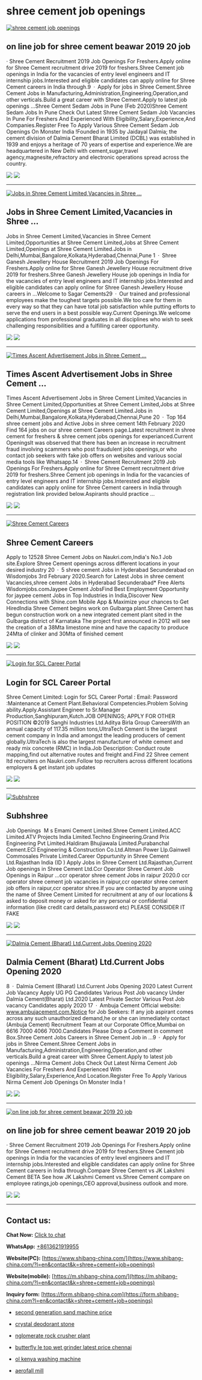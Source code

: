 # shree cement job openings

<a href="https://swt.shibang-china.com/?l=en&img&k=shree+cement+job+openings" target="_blank">![shree cement job openings](http://static.shibang-china.com/all-800x300/1339.jpg)</a>

## on line job for shree cement beawar 2019 20 job
&#183; Shree Cement Recruitment 2019 Job Openings For Freshers.Apply online for Shree Cement recruitment drive 2019 for freshers.Shree Cement job openings in India for the vacancies of entry level engineers and IT internship jobs.Interested and eligible candidates can apply online for Shree Cement careers in India through.9&ensp;&#0183;&ensp;Apply for jobs in Shree Cement.Shree Cement Jobs in Manufacturing,Administration,Engineering,Operation,and other verticals.Build a great career with Shree Cement.Apply to latest job openings …Shree Cement Sedam Jobs in Pune (Feb 2020)Shree Cement Sedam Jobs In Pune Check Out Latest Shree Cement Sedam Job Vacancies In Pune For Freshers And Experienced With Eligibility,Salary,Experience,And Companies.Register Free To Apply Various Shree Cement Sedam Job Openings On Monster India !Founded in 1935 by Jaidayal Dalmia; the cement division of Dalmia Cement Bharat Limited (DCBL) was established in 1939 and enjoys a heritage of 70 years of expertise and experience.We are headquartered in New Delhi with cement,sugar,travel agency,magnesite,refractory and electronic operations spread across the country.


<a href="https://whatsapp.shibangsoft.com/WhatsApp.php" target="_blank" title="WhatsApp">![](http://static.shibang-china.com/icon/whatsapp.png)</a> <a href="https://swt.shibang-china.com/?l=en&icon&k=shree+cement+job+openings" target="_blank">![](http://static.shibang-china.com/icon/chat-en.png)</a>

---

<a href="https://swt.shibang-china.com/?l=en&img&k=shree+cement+job+openings" target="_blank">![Jobs in Shree Cement Limited,Vacancies in Shree …](http://static.shibang-china.com/all-800x300/285.jpg)</a>

## Jobs in Shree Cement Limited,Vacancies in Shree …
Jobs in Shree Cement Limited,Vacancies in Shree Cement Limited,Opportunities at Shree Cement Limited,Jobs at Shree Cement Limited,Openings at Shree Cement Limited.Jobs in Delhi,Mumbai,Bangalore,Kolkata,Hyderabad,Chennai,Pune 1&ensp;&#0183;&ensp;Shree Ganesh Jewellery House Recruitment 2019 Job Openings For Freshers.Apply online for Shree Ganesh Jewellery House recruitment drive 2019 for freshers.Shree Ganesh Jewellery House job openings in India for the vacancies of entry level engineers and IT internship jobs.Interested and eligible candidates can apply online for Shree Ganesh Jewellery House careers in …Welcome to Sagar Cements29&ensp;&#0183;&ensp;Our trained and professional employees make the toughest targets possible.We too care for them in every way so that they can have total job satisfaction while putting efforts to serve the end users in a best possible way.Current Openings.We welcome applications from professional graduates in all disciplines who wish to seek challenging responsibilities and a fulfilling career opportunity.


<a href="https://whatsapp.shibangsoft.com/WhatsApp.php" target="_blank" title="WhatsApp">![](http://static.shibang-china.com/icon/whatsapp.png)</a> <a href="https://swt.shibang-china.com/?l=en&icon&k=shree+cement+job+openings" target="_blank">![](http://static.shibang-china.com/icon/chat-en.png)</a>

---

<a href="https://swt.shibang-china.com/?l=en&img&k=shree+cement+job+openings" target="_blank">![Times Ascent Advertisement Jobs in Shree Cement …](http://static.shibang-china.com/all-800x300/656.jpg)</a>

## Times Ascent Advertisement Jobs in Shree Cement …
Times Ascent Advertisement Jobs in Shree Cement Limited,Vacancies in Shree Cement Limited,Opportunities at Shree Cement Limited,Jobs at Shree Cement Limited,Openings at Shree Cement Limited.Jobs in Delhi,Mumbai,Bangalore,Kolkata,Hyderabad,Chennai,Pune 20&ensp;&#0183;&ensp;Top 164 shree cement jobs and Active Jobs in shree cement 14th February 2020 Find 164 jobs on our shree cement Careers page.Latest recruitment in shree cement for freshers &amp; shree cement jobs openings for experianced.Current OpeningsIt was observed that there has been an increase in recruitment fraud involving scammers who post fraudulent jobs openings,or who contact job seekers with fake job offers on websites and various social media tools like Whatsapp.14&ensp;&#0183;&ensp;Shree Cement Recruitment 2019 Job Openings For Freshers.Apply online for Shree Cement recruitment drive 2019 for freshers.Shree Cement job openings in India for the vacancies of entry level engineers and IT internship jobs.Interested and eligible candidates can apply online for Shree Cement careers in India through registration link provided below.Aspirants should practice …


<a href="https://whatsapp.shibangsoft.com/WhatsApp.php" target="_blank" title="WhatsApp">![](http://static.shibang-china.com/icon/whatsapp.png)</a> <a href="https://swt.shibang-china.com/?l=en&icon&k=shree+cement+job+openings" target="_blank">![](http://static.shibang-china.com/icon/chat-en.png)</a>

---

<a href="https://swt.shibang-china.com/?l=en&img&k=shree+cement+job+openings" target="_blank">![Shree Cement Careers](http://static.shibang-china.com/all-800x300/671.jpg)</a>

## Shree Cement Careers
Apply to 12528 Shree Cement Jobs on Naukri.com,India's No.1 Job site.Explore Shree Cement openings across different locations in your desired industry 20&ensp;&#0183;&ensp;5 shree cement Jobs in Hyderabad Secunderabad on Wisdomjobs 3rd February 2020.Search for Latest Jobs in shree cement Vacancies,shree cement Jobs in Hyderabad Secunderabad* Free Alerts Wisdomjobs.comJaypee Cement JobsFind Best Employment Opportunity for jaypee cement Jobs in Top Industries in India,Discover New Connections with Shine.com Mobile App &amp; Maximize your chances to Get HiredIndia Shree Cement begins work on Gulbarga plant.Shree Cement has begun construction work on a new integrated cement plant sited in the Gulbarga district of Karnataka The project first announced in 2012 will see the creation of a 38Mta limestone mine and have the capacity to produce 24Mta of clinker and 30Mta of finished cement


<a href="https://whatsapp.shibangsoft.com/WhatsApp.php" target="_blank" title="WhatsApp">![](http://static.shibang-china.com/icon/whatsapp.png)</a> <a href="https://swt.shibang-china.com/?l=en&icon&k=shree+cement+job+openings" target="_blank">![](http://static.shibang-china.com/icon/chat-en.png)</a>

---

<a href="https://swt.shibang-china.com/?l=en&img&k=shree+cement+job+openings" target="_blank">![Login for SCL Career Portal](http://static.shibang-china.com/all-800x300/1279.jpg)</a>

## Login for SCL Career Portal
Shree Cement Limited: Login for SCL Career Portal : Email: Password :Maintenance at Cement Plant.Behavioral Competencies.Problem Solving ability.Apply.Assistant Engineer to Sr.Manager Production,Sanghipuram,Kutch.JOB OPENINGS; APPLY FOR OTHER POSITION &#169;2019 Sanghi Industries Ltd.Aditya Birla Group CareersWith an annual capacity of 117.35 million tons,UltraTech Cement is the largest cement company in India and amongst the leading producers of cement globally.UltraTech is also the largest manufacturer of white cement and ready mix concrete (RMC) in India.Job Description: Conduct route mapping,find out alternative routes and freight and.Find 22 Shree cement ltd recruiters on Naukri.com.Follow top recruiters across different locations employers &amp; get instant job updates


<a href="https://whatsapp.shibangsoft.com/WhatsApp.php" target="_blank" title="WhatsApp">![](http://static.shibang-china.com/icon/whatsapp.png)</a> <a href="https://swt.shibang-china.com/?l=en&icon&k=shree+cement+job+openings" target="_blank">![](http://static.shibang-china.com/icon/chat-en.png)</a>

---

<a href="https://swt.shibang-china.com/?l=en&img&k=shree+cement+job+openings" target="_blank">![Subhshree](http://static.shibang-china.com/all-800x300/1256.jpg)</a>

## Subhshree
Job Openings ﻿ M s Emami Cement Limited.Shree Cement Limited.ACC Limited.ATV Projects India Limited.Techno Engineering.Grand Prix Engineering Pvt Limited.Haldiram Bhujiawala Limited.Purabanchal Cement.ECI Engineering &amp; Construction Co.Ltd.Altman Power Llp.Gainwell Commosales Private Limited.Career Oppurtunity in Shree Cement Ltd.Rajasthan India (ID ) Apply Jobs in Shree Cement Ltd.Rajasthan,Current Job openings in Shree Cement Ltd.Ccr Operator Shree Cement Job Openings in Raipur …ccr operator shree cement Jobs in raipur 2020.0 ccr operator shree cement job vacancies in raipur,ccr operator shree cement job offers in raipur,ccr operator shree.If you are contacted by anyone using the name of Shree Cement Limited for recruitment at any of our locations &amp; asked to deposit money or asked for any personal or confidential information (like credit card details,password etc) PLEASE CONSIDER IT FAKE


<a href="https://whatsapp.shibangsoft.com/WhatsApp.php" target="_blank" title="WhatsApp">![](http://static.shibang-china.com/icon/whatsapp.png)</a> <a href="https://swt.shibang-china.com/?l=en&icon&k=shree+cement+job+openings" target="_blank">![](http://static.shibang-china.com/icon/chat-en.png)</a>

---

<a href="https://swt.shibang-china.com/?l=en&img&k=shree+cement+job+openings" target="_blank">![Dalmia Cement (Bharat) Ltd.Current Jobs Opening 2020](http://static.shibang-china.com/all-800x300/1221.jpg)</a>

## Dalmia Cement (Bharat) Ltd.Current Jobs Opening 2020
8&ensp;&#0183;&ensp;Dalmia Cement (Bharat) Ltd.Current Jobs Opening 2020 Latest Current Job Vacancy Apply UG PG Candidates Various Post Job vacancy Under Dalmia Cement(Bharat) Ltd.2020 Latest Private Sector Various Post Job vacancy Candidates apply 2020 17&ensp;&#0183;&ensp;Ambuja Cement Official website: www.ambujacement.com.Notice for Job Seekers: If any job aspirant comes across any such unauthorized demand,he or she can immediately contact (Ambuja Cement) Recruitment Team at our Corporate Office,Mumbai on 6616 7000 4066 7000.Candidates Please Drop a Comment in comment Box.Shree Cement Jobs Careers in Shree Cement Job in …9&ensp;&#0183;&ensp;Apply for jobs in Shree Cement.Shree Cement Jobs in Manufacturing,Administration,Engineering,Operation,and other verticals.Build a great career with Shree Cement.Apply to latest job openings …Nirma Cement Jobs Check Out Latest Nirma Cement Job Vacancies For Freshers And Experienced With Eligibility,Salary,Experience,And Location.Register Free To Apply Various Nirma Cement Job Openings On Monster India !


<a href="https://whatsapp.shibangsoft.com/WhatsApp.php" target="_blank" title="WhatsApp">![](http://static.shibang-china.com/icon/whatsapp.png)</a> <a href="https://swt.shibang-china.com/?l=en&icon&k=shree+cement+job+openings" target="_blank">![](http://static.shibang-china.com/icon/chat-en.png)</a>

---

<a href="https://swt.shibang-china.com/?l=en&img&k=shree+cement+job+openings" target="_blank">![on line job for shree cement beawar 2019 20 job](http://static.shibang-china.com/all-800x300/571.jpg)</a>

## on line job for shree cement beawar 2019 20 job
&#183; Shree Cement Recruitment 2019 Job Openings For Freshers.Apply online for Shree Cement recruitment drive 2019 for freshers.Shree Cement job openings in India for the vacancies of entry level engineers and IT internship jobs.Interested and eligible candidates can apply online for Shree Cement careers in India through.Compare Shree Cement vs JK Lakshmi Cement BETA See how JK Lakshmi Cement vs.Shree Cement compare on employee ratings,job openings,CEO approval,business outlook and more.

<a href="https://whatsapp.shibangsoft.com/WhatsApp.php" target="_blank" title="WhatsApp">![](http://static.shibang-china.com/icon/whatsapp.png)</a> <a href="https://swt.shibang-china.com/?l=en&icon&k=shree+cement+job+openings" target="_blank">![](http://static.shibang-china.com/icon/chat-en.png)</a>

---
## Contact us:

**Chat Now:** [Click to chat](https://swt.shibang-china.com?l=en&contact&k=shree+cement+job+openings)

**WhatsApp:**  [+8613621919955](https://whatsapp.shibangsoft.com/WhatsApp.php)

**Website(PC):** [https://www.shibang-china.com/](https://www.shibang-china.com/?l=en&contact&k=shree+cement+job+openings)

**Website(mobile):** [https://m.shibang-china.com/](https://m.shibang-china.com/?l=en&contact&k=shree+cement+job+openings)

**Inquiry form:** [https://form.shibang-china.com](https://form.shibang-china.com?l=en&contact&k=shree+cement+job+openings)

* [second generation sand machine price](../149/second%20generation%20sand%20machine%20price.md)

* [crystal deodorant stone](../149/crystal%20deodorant%20stone.md)

* [nglomerate rock crusher plant](../143/nglomerate%20rock%20crusher%20plant.md)

* [butterfly le top wet grinder latest price chennai](../142/butterfly%20le%20top%20wet%20grinder%20latest%20price%20chennai.md)

* [ol kenya washing machine](../143/ol%20kenya%20washing%20machine.md)

* [aerofall mill](../149/aerofall%20mill.md)